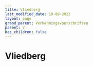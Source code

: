 ```yaml
---
title: Vliedberg
last_modified_date: 19-09-2023
layout: page
grand_parent: Verkenningsvoorschriften
parent: V
has_children: false
---
```


Vliedberg
=========

